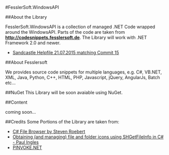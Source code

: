 #FesslerSoft.WindowsAPI

##About the Library

FesslerSoft.WindowsAPI is a collection of managed .NET Code wrapped around the WindowsAPI. 
Parts of the code are taken from **http://codesnippets.fesslersoft.de**. 
The Library will work with .NET Framework 2.0 and newer.

  * [Sandcastle Helpfile 21.07.2015 matching Commit 15](http://codesnippets.fesslersoft.de/github/help/Fesslersoft.WindowsAPI)

##About Fesslersoft

We provides source code snippets for multiple languages, e.g. C#, VB.NET, XML, Java, Python, C++, HTML, PHP, Javascript, jQuery, AngularJs, Batch etc...

##NuGet
This Library will be soon avaiable using NuGet.

##Content

coming soon...

##Credits
Some Portions of the Library are taken from:

 * [C# File Browser by Steven Roebert](http://www.codeproject.com/Articles/15059/C-File-Browser)
 * [Obtaining (and managing) file and folder icons using SHGetFileInfo in C# - Paul Ingles](http://www.codeproject.com/Articles/2532/Obtaining-and-managing-file-and-folder-icons-using)
 * [PINVOKE.NET](http://www.pinvoke.net/)
